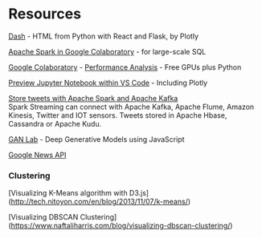 # Resources

[Dash](https://medium.com/@plotlygraphs/introducing-dash-5ecf7191b503) - HTML from Python with React and Flask, by Plotly

[Apache Spark in Google Colaboratory](https://medium.com/@sushantgautam_930/apache-spark-in-google-collaboratory-in-3-steps-e0acbba654e6) - for large-scale SQL

[Google Colaboratory](https://colab.research.google.com/) - 
[Performance Analysis](https://ieeexplore.ieee.org/abstract/document/8485684) - Free GPUs plus Python 


[Preview Jupyter Notebook within VS Code](https://towardsdatascience.com/how-to-improve-your-workflow-with-vs-code-and-jupyter-notebook-f96777f8f1bd) - Including Plotly  


[Store tweets with Apache Spark and Apache Kafka](https://towardsdatascience.com/how-to-capture-and-store-tweets-in-real-time-with-apache-spark-and-apache-kafka-e5ccd17afb32)    
Spark Streaming can connect with Apache Kafka, Apache Flume, Amazon Kinesis, Twitter and IOT sensors. Tweets stored in Apache Hbase, Cassandra or Apache Kudu.

<!--

ERROR:  could not extend file "base/16391/27156": wrote only 4096 of 8192 bytes at block 9088HINT:  Check free disk space.


[Apache Kafka] - Log as a service, AWS copied with Kinesis. - LinkedIn, Themes 

https://towardsdatascience.com/how-it-feels-to-learn-data-science-in-2019-6ee688498029

Don’t actually use TensorFlow. Use Keras because it makes TensorFlow much easier to work with.

Naive Bayes interesting and somewhat useful. You can take bodies of text and predict a category for it. It is pretty easy to implement from scratch too:

https://www.youtube.com/watch?time_continue=1&v=JLSdW60t898 

Prior
eKFt3DvcP_3eCfkRoSXIuwETUR9QAbRpf00UNm6fu5w

New
uNNeIOF6dZBYvmkl_u3NzTQOOXWA-GllvQT_J_PEeAQ

Convolutional Neural Networks (CNN) structure resembles the visual cortex of animals.

Geoffrey Hinton (2017) says Capsule Networks are even better for human-like accuracy in computer vision.
"When multiple predictions agree, a higher level capsule becomes active."
https://arxiv.org/pdf/1710.09829.pdf

https://www.sciencedaily.com/releases/2019/01/190129081919.htm


Spark SQL functions!

PySpark
https://spark.apache.org/docs/0.9.0/python-programming-guide.html

Pandas for manipulating data frames and Plotly for charts 
since it uses d3.js and is much nicer than matplotlib for making charts.

AllenNLP - Presenter, py library structure with tests instead of notebooks. Uses VS Code.

Append a ? at end to get help


Beautiful Soup for scraping

"Data engineers work with production systems and help make data and models usable, but do less machine learning and mathematical modeling work which is left to the data scientists." -


These trees would be cool if they were interactive...
https://www.nature.com/articles/s41586-019-0941-9/figures/5


Uses the technically mature Semantic MediaWiki (SMW) for reproducable results and Kafka:
Semantic Data Stream Mapping and Shape Constraint Validation Based on Collaboratively Created Annotations
https://link.springer.com/chapter/10.1007/978-3-319-91662-0_26#Sec4

Semantic Sensor Network (SSN) [1] for describing sensors of observation stations and Quantities, Units, Dimensions and Data Types Ontologies (QUDT)
-->

[GAN Lab](https://ieeexplore.ieee.org/abstract/document/8440049) - Deep Generative Models using JavaScript  

<!--
[O'Reilly - Interactive Data Visualization by Scott Murray](https://learning.oreilly.com/library/view/interactive-data-visualization/9781491921296/)
-->

[Google News API](https://newsapi.org/s/google-news-api)


### Clustering

[Visualizing K-Means algorithm with D3.js]
(http://tech.nitoyon.com/en/blog/2013/11/07/k-means/)

[Visualizing DBSCAN Clustering]
(https://www.naftaliharris.com/blog/visualizing-dbscan-clustering/) 


<!--

Training GANs using Google Colaboratory!
https://towardsdatascience.com/training-gans-using-google-colaboratory-f91d4e6f61fe


Elastic.io

NIVIDIA RAPIDS	https://rapids.ai/

[Apache Spark + RAPIDS GPU](https://medium.com/rapids-ai/apache-spark-rapids-the-future-of-enterprise-data-science-with-native-gpu-acceleration-3f449fa52d3e)

-->